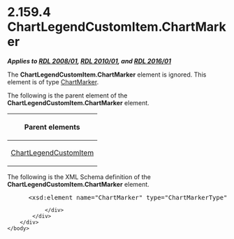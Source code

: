 <html dir="LTR" xmlns:mshelp="http://msdn.microsoft.com/mshelp" xmlns:ddue="http://ddue.schemas.microsoft.com/authoring/2003/5" xmlns:xlink="http://www.w3.org/1999/xlink" xmlns:tool="http://www.microsoft.com/tooltip">
    <head>
        <meta http-equiv="Content-Type" content="text/html; CHARSET=utf-8"></meta>
        <meta name="save" content="history"></meta>
        <title>2.159.4 ChartLegendCustomItem.ChartMarker</title>
        <xml>
            <mshelp:toctitle title="2.159.4 ChartLegendCustomItem.ChartMarker"></mshelp:toctitle>
            <mshelp:rltitle title="[MS-RDL]: ChartLegendCustomItem.ChartMarker"></mshelp:rltitle>
            <mshelp:keyword index="A" term="5034a502-570e-4206-bb7e-319daf33ac7f"></mshelp:keyword>
            <mshelp:attr name="DCSext.ContentType" value="open specification"></mshelp:attr>
            <mshelp:attr name="AssetID" value="5034a502-570e-4206-bb7e-319daf33ac7f"></mshelp:attr>
            <mshelp:attr name="TopicType" value="kbRef"></mshelp:attr>
            <mshelp:attr name="DCSext.Title" value="[MS-RDL]: ChartLegendCustomItem.ChartMarker" />
        </xml>
    </head>
    <body>
        <div id="header">
            <h1 class="heading">2.159.4 ChartLegendCustomItem.ChartMarker</h1>
        </div>
        <div id="mainSection">
            <div id="mainBody">
                <div id="allHistory" class="saveHistory"></div>
                <div id="sectionSection0" class="section" name="collapseableSection">
                    

<p><b><i>Applies to </i></b><a href="1e855f94-4617-47e4-b89e-0856c6cb420f.htm"><b><i>RDL 2008/01</i></b></a><b><i>,
</i></b><a href="3428e690-a348-4ec7-8a6a-8efb42d2cdee.htm"><b><i>RDL 2010/01</i></b></a><b><i>,
and </i></b><a href="52ce3983-2bfc-4e72-9359-42aaf5fe4509.htm"><b><i>RDL 2016/01</i></b></a></p>

<p>The <b>ChartLegendCustomItem.ChartMarker</b> element is
ignored. This element is of type <a href="82987908-050f-4a6d-a8be-d6cc28a34d62.htm">ChartMarker</a>.</p>

<p>The following is the parent element of the <b>ChartLegendCustomItem.ChartMarker</b>
element.</p>

<table>
 <thead>
  <tr>
   <th>
   <p>Parent elements</p>
   </th>
  </tr>
 </thead>
 <tr>
  <td>
  <p><a href="1fd4c1e5-6e69-4393-aa6b-397d0835b386.htm">ChartLegendCustomItem</a></p>
  </td>
 </tr>
</table>

<p>The following is the XML Schema definition of the <b>ChartLegendCustomItem.ChartMarker</b>
element.           </p>

<dl>
<dd>
<div><pre> &lt;xsd:element name=&quot;ChartMarker&quot; type=&quot;ChartMarkerType&quot; minOccurs=&quot;0&quot; /&gt;
</pre></div>
</dd></dl>


                </div>
            </div>
        </div>
    </body>
</html>